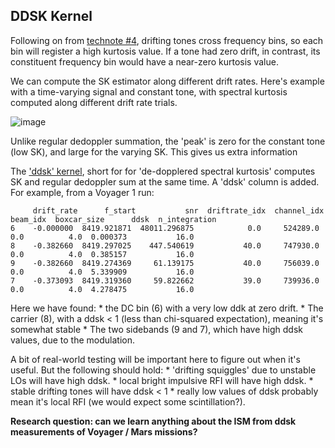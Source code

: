 ## DDSK Kernel

Following on from [technote #4](https://github.com/UCBerkeleySETI/hyperseti/blob/master/docs/technotes/04_sk_flag.md),
drifting tones cross frequency bins, so each bin will register a high kurtosis value. If a
tone had zero drift, in contrast, its constituent frequency bin would have a near-zero kurtosis value.

We can compute the SK estimator along different drift rates. Here's example with a time-varying signal and constant tone, with spectral kurtosis computed along different drift rate trials.

![image](https://user-images.githubusercontent.com/713251/115005455-751fa780-9eda-11eb-9456-c536ec47e54c.png)

Unlike regular dedoppler summation, the 'peak' is zero for the constant tone (low SK), and large for the varying SK. 
This gives us extra information 

The ['ddsk' kernel](https://github.com/UCBerkeleySETI/hyperseti/blob/master/hyperseti/kernels/dedoppler.py), short for for 'de-dopplered spectral kurtosis' computes SK and regular dedoppler sum at the same time. A 'ddsk' column is added. For example, from a Voyager 1 run:

```
     drift_rate      f_start           snr  driftrate_idx  channel_idx  beam_idx  boxcar_size      ddsk  n_integration
6    -0.000000  8419.921871  48011.296875            0.0     524289.0       0.0          4.0  0.000373           16.0
8    -0.382660  8419.297025    447.540619           40.0     747930.0       0.0          4.0  0.385157           16.0
9    -0.382660  8419.274369     61.139175           40.0     756039.0       0.0          4.0  5.339909           16.0
7    -0.373093  8419.319360     59.822662           39.0     739936.0       0.0          4.0  4.278475           16.0
```

Here we have found:
    * the DC bin (6) with a very low ddk at zero drift.
    * The carrier (8), with a ddsk < 1 (less than chi-squared expectation), meaning it's somewhat stable
    * The two sidebands (9 and 7), which have high ddsk values, due to the modulation.

A bit of real-world testing will be important here to figure out when it's useful. But the following should hold:
    * 'drifting squiggles' due to unstable LOs will have high ddsk.
    * local bright impulsive RFI will have high ddsk.
    * stable drifting tones will have ddsk < 1
    * really low values of ddsk probably mean it's local RFI (we would expect some scintillation?).

**Research question: can we learn anything about the ISM from ddsk measurements of Voyager / Mars missions?**